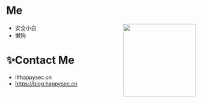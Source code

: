 # Me

<img align="right" wight=193 height=193 src="https://avatars.githubusercontent.com/u/42985524?v=4" />


 - 安全小白
 - 懒狗

# ✨Contact Me

 - i#happysec.cn
 - https://blog.happysec.cn
